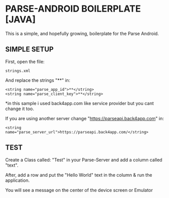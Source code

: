 # PARSE-ANDROID BOILERPLATE [JAVA]

This is a simple, and hopefully growing, boilerplate for the Parse Android.

## SIMPLE SETUP

First, open the file:

    strings.xml

And replace the strings "**" in:

    <string name="parse_app_id">**</string>
    <string name="parse_client_key">**</string>
    
*in this sample i used back4app.com like service provider but you cant change it too.

If you are using another server change "https://parseapi.back4app.com" in:

    <string name="parse_server_url">https://parseapi.back4app.com/</string>
    
## TEST

Create a Class called: "Test" in your Parse-Server and add a column called "text".

After, add a row and put the "Hello World" text in the column & run the application.

You will see a message on the center of the device screen or Emulator
